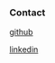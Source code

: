### Contact

[github](https://github.com/lkrzyzanek)

[linkedin](https://www.linkedin.com/in/liborkrzyzanek/)


